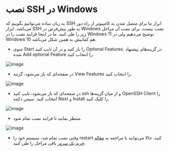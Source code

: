 # نصب SSH در Windows

به زبان ساده می‌توانیم بگوییم که SSH ابزار ما برای متصل شدن به کامپیوتر از راه دور می‌باشد. ابزار SSH به طور پیش‌فرض در Windows نصب نیست. برای نصب آن مراحل زیر را طی کنید. ما در اینجا فرایند نصب را در Windows 11 توضیح می‌دهیم ولی در Windows 10‌ هم کمابیش به همین شکل می‌باشد.

* منوی Start را باز کنید و در آن تایپ کنید Optional Features. در گزینه‌های پیشنهاد شده Add optional Feature را انتخاب کنید.

![image](https://user-images.githubusercontent.com/118040490/202825016-6523de0c-6fae-40b1-9764-e93c567aff2f.png)

* در صفحه‌ای که باز می‌شود،‌ گزینه View Features را انتخاب کنید.

![image](https://user-images.githubusercontent.com/118040490/202825063-bae3fa03-326b-4c4f-907f-55a928b0c4b5.png)

* در صفحه‌ای که باز می‌شود، تایپ کنید ssh و از میان گزینه‌ها OpenSSH Client را انتخاب کنید. سپس دکمه Next و Install را کلیک کنید.

![image](https://user-images.githubusercontent.com/118040490/202825135-05d18d3c-05ad-4b6c-b499-dfc1ba27f74b.png)

* منتظر بمانید تا فرایند نصب تمام شود.

![image](https://user-images.githubusercontent.com/118040490/202825255-d8bed77b-118a-4c94-bbc2-3145299f2b28.png)

* وقتی نصب تمام شد، سیستم خود را restart‌ کنید. حالا می‌توانید با مراجعه به [مقاله خرید یک سرور](https://github.com/iranxray/hope/blob/main/buy-server.md) باقی مراحل را طی کنید.
